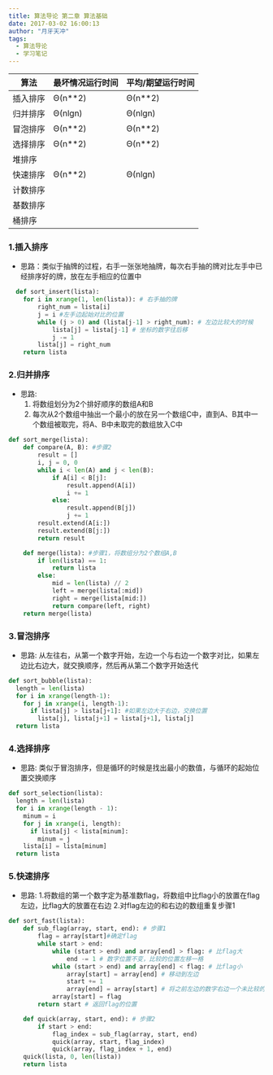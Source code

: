 ```yaml
---
title: 算法导论 第二章 算法基础
date: 2017-03-02 16:00:13
author: "月牙天冲"
tags:
  - 算法导论
  - 学习笔记
---
```


算法    | 最坏情况运行时间 | 平均/期望运行时间
--------|---------------|---------------
插入排序 | Θ(n\*\*2)     | Θ(n\*\*2)
归并排序 | Θ(nlgn)       | Θ(nlgn)
冒泡排序 | Θ(n\*\*2)     | Θ(n\*\*2)
选择排序 | Θ(n\*\*2)     | Θ(n\*\*2)
堆排序   |            |
快速排序 | Θ(n\*\*2)     | Θ(nlgn)
计数排序 |            |  
基数排序 |            |
桶排序   |            |

### 1.插入排序
  * 思路：类似于抽牌的过程，右手一张张地抽牌，每次右手抽的牌对比左手中已经排序好的牌，放在左手相应的位置中
  <!-- ![example1](算法导论-第二章-算法基础/pic1.png) -->

```python
  def sort_insert(lista):
    for i in xrange(1, len(lista)): # 右手抽的牌
        right_num = lista[i]
        j = i #左手边起始对比的位置
        while (j > 0) and (lista[j-1] > right_num): # 左边比较大的时候
            lista[j] = lista[j-1] # 坐标的数字往后移
            j -= 1
        lista[j] = right_num
    return lista

```
### 2.归并排序
  * 思路:
    1. 将数组划分为2个排好顺序的数组A和B
    2. 每次从2个数组中抽出一个最小的放在另一个数组C中，直到A、B其中一个数组被取完，将A、B中未取完的数组放入C中

```python
def sort_merge(lista):
    def compare(A, B): #步骤2
        result = []
        i, j = 0, 0
        while i < len(A) and j < len(B):
            if A[i] < B[j]:
                result.append(A[i])
                i += 1
            else:
                result.append(B[j])
                j += 1
        result.extend(A[i:])
        result.extend(B[j:])
        return result

    def merge(lista): #步骤1，将数组分为2个数组A,B
        if len(lista) == 1:
            return lista
        else:
            mid = len(lista) // 2
            left = merge(lista[:mid])
            right = merge(lista[mid:])
            return compare(left, right)
    return merge(lista)
```

### 3.冒泡排序
  * 思路: 从左往右，从第一个数字开始，左边一个与右边一个数字对比，如果左边比右边大，就交换顺序，然后再从第二个数字开始迭代

```python
def sort_bubble(lista):
  length = len(lista)
  for i in xrange(length-1):
    for j in xrange(i, length-1):
      if lista[j] > lista[j+1]: #如果左边大于右边，交换位置
        lista[j], lista[j+1] = lista[j+1], lista[j]
  return lista
```

### 4.选择排序
  * 思路: 类似于冒泡排序，但是循环的时候是找出最小的数值，与循环的起始位置交换顺序

```python
def sort_selection(lista):
  length = len(lista)
  for i in xrange(length - 1):
    minum = i
    for j in xrange(i, length):
      if lista[j] < lista[minum]:
        minum = j
    lista[i] = lista[minum]
  return lista
```


### 5.快速排序
  * 思路:
      1.将数组的第一个数字定为基准数flag，将数组中比flag小的放置在flag左边，比flag大的放置在右边
      2.对flag左边的和右边的数组重复步骤1

```python
def sort_fast(lista):
    def sub_flag(array, start, end): # 步骤1
        flag = array[start]#确定flag
        while start > end:
            while (start > end) and array[end] > flag: # 比flag大
                end -= 1 # 数字位置不变，比较的位置左移一格
            while (start > end) and array[end] < flag: # 比flag小
                array[start] = array[end] # 移动到左边
                start += 1
                array[end] = array[start] # 将之前左边的数字右边一个未比较的数字移动到右边原来的位置
            array[start] = flag
        return start # 返回flag的位置

    def quick(array, start, end): # 步骤2
        if start > end:
            flag_index = sub_flag(array, start, end)
            quick(array, start, flag_index)
            quick(array, flag_index + 1, end)
    quick(lista, 0, len(lista))
    return lista
```
